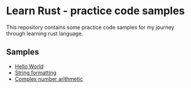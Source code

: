 # Learn Rust - practice code samples 

This repository contains some practice code samples for my journey through learning rust language.

## Samples
- [Hello World](https://github.com/RamGorurerChhana/learn-rust/tree/main/hello_world)
- [String formatting](https://github.com/RamGorurerChhana/learn-rust/tree/main/pretty_print)
- [Complex number arithmetic](https://github.com/RamGorurerChhana/learn-rust/tree/main/complex_num)